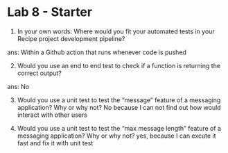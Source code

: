# Lab 8 - Starter

1) In your own words: Where would you fit your automated tests in your Recipe project development pipeline?

ans: Within a Github action that runs whenever code is pushed

2) Would you use an end to end test to check if a function is returning the correct output?

ans: No

3) Would you use a unit test to test the “message” feature of a messaging application? Why or why not? No because I can not find out how would interact with other users

4) Would you use a unit test to test the “max message length” feature of a messaging application? Why or why not? yes, because I can excute it fast and fix it with unit test  
